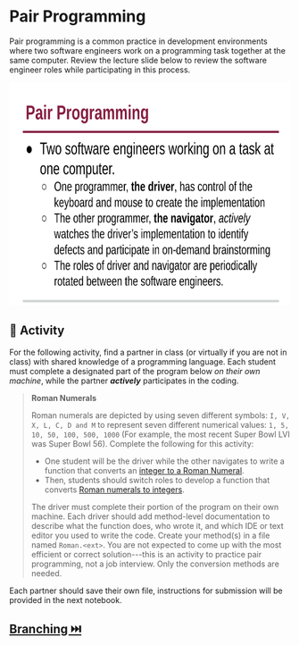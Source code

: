 # Pair Programming

Pair programming is a common practice in development environments where two software engineers work on a programming task together at the same computer. Review the lecture slide below to review the software engineer roles while participating in this process.


<img src="resources/img/pair.png" width="700" height="400" />

## 📝 Activity

For the following activity, find a partner in class (or virtually if you are not in class) with shared knowledge of a programming language. Each student must complete a designated part of the program below _on their own machine_, while the partner **_actively_** participates in the coding.

> **Roman Numerals**
> 
> Roman numerals are depicted by using seven different symbols: `I, V, X, L, C, D and M` to represent seven different numerical values: `1, 5, 10, 50, 100, 500, 1000` (For example, the most recent Super Bowl LVI was Super Bowl 56). Complete the following for this activity:
> * One student will be the driver while the other navigates to write a function that converts an [integer to a Roman Numeral](https://leetcode.com/problems/integer-to-roman/). 
> * Then, students should switch roles to develop a function that converts [Roman numerals to integers](https://leetcode.com/problems/roman-to-integer/). 
> 
> The driver must complete their portion of the program on their own machine. Each driver should add method-level documentation to describe what the function does, who wrote it, and which IDE or text editor you used to write the code. Create your method(s) in a file named `Roman.<ext>`. You are not expected to come up with the most efficient or correct solution---this is an activity to practice pair programming, not a job interview. Only the conversion methods are needed.

Each partner should save their own file, instructions for submission will be provided in the next notebook.


## [Branching ⏭️](Branches.md)
